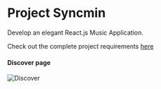 # Project Syncmin

Develop an elegant React.js Music Application. 

Check out the complete project requirements [here](https://docs.google.com/document/d/13PeFwRlPEhMw_HPyrIrInvQuKaVWnpNmcv-y3NA208s/edit?usp=sharing)

#### Discover page


![Discover](https://res.cloudinary.com/dehubjbqm/image/upload/v1710480789/Screenshot_10_eazgql.png)


